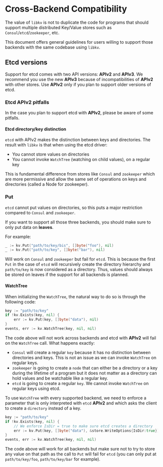 # Cross-Backend Compatibility

The value of `libkv` is not to duplicate the code for programs that should support multiple distributed Key/Value stores such as `Consul`/`etcd`/`zookeeper`, etc.

This document offers general guidelines for users willing to support those backends with the same codebase using `libkv`.

## Etcd versions

Support for etcd comes with two API versions: **APIv2** and **APIv3**. We recommend you use the new **APIv3** because of incompatibilities of **APIv2** with other stores. Use **APIv2** only if you plan to support older versions of etcd.

### Etcd APIv2 pitfalls

In the case you plan to support etcd with **APIv2**, please be aware of some pitfalls.

#### Etcd directory/key distinction

`etcd` with APIv2 makes the distinction between keys and directories. The result with `libkv` is that when using the etcd driver:

- You cannot store values on directories
- You cannot invoke `WatchTree` (watching on child values), on a regular key

This is fundamental difference from stores like `Consul` and `zookeeper` which are more permissive and allow the same set of operations on keys and directories (called a Node for zookeeper).

### Put

`etcd` cannot put values on directories, so this puts a major restriction compared to `Consul` and `zookeeper`.

If you want to support all those three backends, you should make sure to only put data on **leaves**.

For example:

```go
_ := kv.Put("path/to/key/bis", []byte("foo"), nil)
_ := kv.Put("path/to/key", []byte("bar"), nil)
```

Will work on `Consul` and `zookeeper` but fail for `etcd`. This is because the first `Put` in the case of `etcd` will recursively create the directory hierarchy and `path/to/key` is now considered as a directory. Thus, values should always be stored on leaves if the support for all backends is planned.

#### WatchTree

When initializing the `WatchTree`, the natural way to do so is through the following code:

```go
key := "path/to/key"
if !kv.Exists(key, nil) {
    err := kv.Put(key, []byte("data"), nil)
}
events, err := kv.WatchTree(key, nil, nil)
```

The code above will not work across backends and etcd with **APIv2** will fail on the `WatchTree` call. What happens exactly:

- `Consul` will create a regular `key` because it has no distinction between directories and keys. This is not an issue as we can invoke `WatchTree` on regular keys.
- `zookeeper` is going to create a `node` that can either be a directory or a key during the lifetime of a program but it does not matter as a directory can hold values and be watchable like a regular key.
- `etcd` is going to create a regular `key`. We cannot invoke `WatchTree` on regular keys using etcd.

To use `WatchTree` with every supported backend, we need to enforce a parameter that is only interpreted with `etcd` **APIv2** and which asks the client to create a `directory` instead of a key.

```go
key := "path/to/key"
if !kv.Exists(key, nil) {
    // We enforce IsDir = true to make sure etcd creates a directory
    err := kv.Put(key, []byte("data"), &store.WriteOptions{IsDir:true})
}
events, err := kv.WatchTree(key, nil, nil)
```

The code above will work for all backends but make sure not to try to store any value on that path as the call to `Put` will fail for `etcd` (you can only put at `path/to/key/foo`, `path/to/key/bar` for example).
